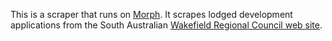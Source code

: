 This is a scraper that runs on [Morph](https://morph.io).  It scrapes lodged development applications from the South Australian [Wakefield Regional Council web site](https://www.wakefieldrc.sa.gov.au).
